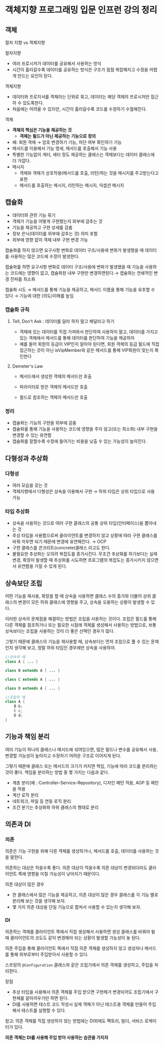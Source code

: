 # 객체지향 프로그래밍 입문 인프런 강의 정리

## 객체

절차 지향 vs 객체지향

절차지향

- 여러 프로시저가 데이터를 공유해서 사용하는 방식
- 시간이 흘러갈수록 데이터를 공유하는 방식은 구조가 점점 복잡해지고 수정을 어렵게 만드는 요인이 된다.

객체지향

- 데이터와 프로지서를 객체라는 단위로 묶고, 데이터는 해당 객체의 프로시저만 접근하 수 있도록한다.
- 처음에는 어려울 수 있지만, 시간이 흘러갈수록 코드를 수정하기 수월해진다.

객체

- **객체의 핵심은 기능을 제공하는 것**
    - **객체는 필드가 아닌 제공하는 기능으로 정의**
- 예: 회원 객체 → 암호 변경하기 기능, 차단 여부 확인하기 기능
- 메서드를 이용해서 기능 명세, 메서드를 호출해서 기능 사용
- 특별한 기능없이  게터, 세터 정도 제공하는 클래스는 객체보다는 데이터 클래스에 더 가깝다.
- 메시지
    - 객체와 객체가 상호작용(메서드를 호출, 리턴)하는 것을 메시지를 주고받는다고 표현
    - 메서드를 호출하는 메시지, 리턴하는 메시지, 익셉션 메시지

## 캡슐화

- 데이터와 관련 기능 묶기
- 객체가 기능을 어떻게 구현했는지 외부에 감추는 것
- 기능을 제공하고 구현 상세를 감춤
- 정보 은닉(데이터를 외부에 감추는 것) 의미 포함
- 외부에 영향 없이 객체 내부 구현 변경 가능

캡슐화를 하지 않으면 요구사항 변화로 데이터 구조/사용에 변화가 발생했을 때 데이터를 사용하는 많은 코드에 수정이 발생한다.

캡슐화를 하면 요구사항 변화로 데이터 구조/사용에 변화가 발생했을 때 기능을 사용하는 코드에는 영향이 없고, 캡슐화된 내부 구현만 변경하면된다.→ 캡슐화는 연쇄적인 변경 전파를 최소화

캡슐화 시도 → 메서드를 통해 기능을 제공하고, 메서드 이름을 통해 기능을 유추할 수 있다 → 기능에 대한 (의도)이해를 높임

### 캡슐화 규칙

1. Tell, Don't Ask : 데이터를 달라 하지 말고 해달라고 하기
    - 객체에 있는 데이터를 직접 가져와서 판단하여 사용하지 말고,  데이터를 가지고 있는 객체에서 메서드를 통해 데이터를 판단하여 기능을 제공하자
    - 예를 들어 회원의 등급이 VIP인지 알아야 된다면, 회원 객체의 등급 필드에 직접 접근하는 것이 아닌 isVipMember와 같은 메서드를 통해 VIP회원이 맞는지 확인한다

2. Demeter's Law

   - 메서드에서 생성한 객체의 메서드만 호출

   - 파라미터로 받은 객체의 메서드만 호출

   - 필드로 참조하는 객체의 메서드만 호출

### 정리

- 캡슐화는 기능의 구현을 외부에 감춤
- 캡슐화를 통해 기능을 사용하는 코드에 영향을 주지 않고(또는 최소화) 내부 구현을 변경할 수 있는 유연함
- 캡슐화를 잘할수록 수정에 들어가는 비용을 낮출 수 있는 가능성이 높아진다.

## 다형성과 추상화

### 다형성

- 여러 모습을 갖는 것
- 객체지향에서 다형성은 상속을 이용해서 구현 → 하위 타입은 상위 타입으로 사용 가능

### 타입 추상화

- 상속을 사용하는 것으로 여러 구현 클래스의 공통 상위 타입(인터페이스)을 뽑아내는 것
- 추상 타입을 사용함으로써 클라이언트를 변경하지 않고 상황에 따라 구현 클래스를 바꿔  끼우면 되기 때문에 변경에 유연해진다. → OCP
- 구현 클래스를 콘크리트(concrete)클래스 라고도 한다.
- 불필요한 추상화는 오히려 복잡도를 증가시킨다. 무조건 추상화를 하기보다는 실제 변경, 확장이 발생할 때 추상화를 시도하면 프로그램의 복잡도는 증가시키지 않으면서 유연함을 가질 수 있게 된다.

## 상속보단 조립

어떤 기능을 재사용, 확장을 할 때 상속을 사용하면 클래스 수의 증가와 더불어 상위 클래스의 변경이 모든 하위 클래스에 영향을 주고, 상속을 오용하는 상황이 발생할 수 있다.

이러한 상속의 문제점을 해결하는 방법은 조립을 사용하는 것이다. 조립은 필드를 통해 다른 객체를 참조하거나 또는 필요한 시점에 객체를 생성해서 사용하는 방법으로, 보통 상속보다는 조립을 사용하는 것이 더 좋은 선택인 경우가 많다.

그렇기 때문에 클래스의 기능을 재사용할 때, 상속보다는 먼저 조립으로 풀 수 있는 문제인지 생각해 보고, 정말 하위 타입인 경우에만 상속을 사용하자.

```java
//상속의 예
class A { ... }

class B extends A { ... }

class C extends A { ... }

class D extends A { ... }

//조립의 예
class A {
	B b;
	C c;
	D d;
}
```

## 기능과 책임 분리

여러 기능이 하나의 클래스나 메서드에 섞여있으면, 많은 필드나 변수를 공유해서 사용, 변경할 가능성이 높아지고 수정하기 어려운 구조로 이어지게 된다.

그렇기 때문에 클래스 또는 메서드의 크기가 커지면 책임, 기능에 따라 코드를 분리하는 것이 좋다. 책임을 분리하는 방법 중 몇 가지는 다음과 같다.

- 계층 분리(예 : Controller-Service-Repository), 디자인 패턴 적용, AOP 등 패턴을 적용
- 계산 로직 분리
- 네트워크, 파일 등 연동 로직 분리
- 조건 분기는 추상화와 하위 클래스의 형태로 분리

## 의존과 DI

### 의존

의존은 기능 구현을 위해 다른 객체를 생성하거나, 메서드를 호출, 데이터를 사용하는 것을 말한다.

의존하는 대상은 적을수록 좋다. 의존 대상이 적을수록 의존 대상이 변경되더라도 클라이언트 쪽에 영향을 미칠 가능성이 낮아지기 때문이다.

의존 대상이 많은 경우

- 한 클래스에서 많은 기능을 제공하고, 의존 대상이 많은 경우 클래스를 각 기능 별로 분리해 보는 것을 생각해 보자.
- 몇 가지 의존 대상을 단일 기능으로 합쳐서 사용할 수 있는지 생각해 보자.

### DI

의존하는 객체를 클라이언트 쪽에서 직접 생성해서 사용하면 생성 클래스를 바꿔야 될 때 클라이언트의 코도도 같이 변경해야 되는 상황이 발생할 가능성이 놓  된다.

의존 주입을 통해 클라이언트 쪽에서 직접 의존 객체를 생성하지 않고 생성자나 메서드를 통해 외부로부터 주입받아서 사용할 수 있다.

스프링의 `@Configuration` 클래스와 같은 조립기에서 의존 객체를 생성하고, 주입을 처리한다.

장점

- 추상 타입을 사용해서 의존 객체를 주입 받으면 구현체가 변경되어도 조립기에서 구현체를 갈아끼우기만 하면 된다.
- DI를 사용하면 테스트 코드 작성시 실제 객체가 아닌 테스트용 객체를 만들어 주입해서 테스트를 실행할 수 있다.

참고: 의존 객체를 직접 생성하지 않는 방법에는 DI외에도 팩토리, 빌더, 서비스 로케이터가 있다.

**의존 객체는 DI를 사용해 주입 받아 사용하는 습관을 가지자**

